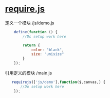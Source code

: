 # [require.js](https://github.com/browserify/browserify/edit/master/security.md)

定义一个模块 /js/demo.js
```js
    define(function () {
        //Do setup work here

        return {
            color: "black",
            size: "unisize"
        }
    });
```


引用定义的模块 /main.js

```js
   requirejs(['js/demo'],function($,canvas,) {
       //Do setup work here
    });
```
